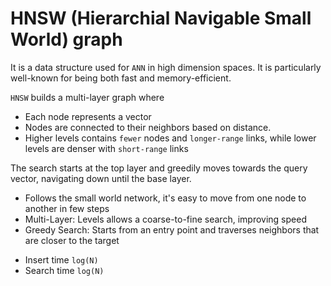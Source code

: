 # HNSW (Hierarchial Navigable Small World) graph

It is a data structure used for `ANN` in high dimension spaces. It is particularly well-known for being both fast and memory-efficient.

`HNSW` builds a multi-layer graph where
- Each node represents a vector
- Nodes are connected to their neighbors based on distance.
- Higher levels contains `fewer` nodes and `longer-range` links, while lower levels are denser with `short-range` links

The search starts at the top layer and greedily moves towards the query vector, navigating down until the base layer.

* Follows the small world network, it's easy to move from one node to another in few steps
* Multi-Layer: Levels allows a coarse-to-fine search, improving speed
* Greedy Search: Starts from an entry point and traverses neighbors that are closer to the target

- Insert time `log(N)`
- Search time `log(N)`
